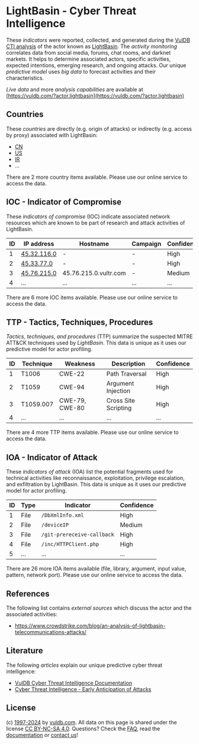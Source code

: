 # LightBasin - Cyber Threat Intelligence

These _indicators_ were reported, collected, and generated during the [VulDB CTI analysis](https://vuldb.com/?kb.cti) of the actor known as [LightBasin](https://vuldb.com/?actor.lightbasin). The _activity monitoring_ correlates data from social media, forums, chat rooms, and darknet markets. It helps to determine associated actors, specific activities, expected intentions, emerging research, and ongoing attacks. Our unique _predictive model_ uses _big data_ to forecast activities and their characteristics.

_Live data_ and more _analysis capabilities_ are available at [https://vuldb.com/?actor.lightbasin](https://vuldb.com/?actor.lightbasin)

## Countries

These _countries_ are directly (e.g. origin of attacks) or indirectly (e.g. access by proxy) associated with LightBasin:

* [CN](https://vuldb.com/?country.cn)
* [US](https://vuldb.com/?country.us)
* [IR](https://vuldb.com/?country.ir)
* ...

There are 2 more country items available. Please use our online service to access the data.

## IOC - Indicator of Compromise

These _indicators of compromise_ (IOC) indicate associated network resources which are known to be part of research and attack activities of LightBasin.

ID | IP address | Hostname | Campaign | Confidence
-- | ---------- | -------- | -------- | ----------
1 | [45.32.116.0](https://vuldb.com/?ip.45.32.116.0) | - | - | High
2 | [45.33.77.0](https://vuldb.com/?ip.45.33.77.0) | - | - | High
3 | [45.76.215.0](https://vuldb.com/?ip.45.76.215.0) | 45.76.215.0.vultr.com | - | Medium
4 | ... | ... | ... | ...

There are 6 more IOC items available. Please use our online service to access the data.

## TTP - Tactics, Techniques, Procedures

_Tactics, techniques, and procedures_ (TTP) summarize the suspected MITRE ATT&CK techniques used by _LightBasin_. This data is unique as it uses our predictive model for actor profiling.

ID | Technique | Weakness | Description | Confidence
-- | --------- | -------- | ----------- | ----------
1 | T1006 | CWE-22 | Path Traversal | High
2 | T1059 | CWE-94 | Argument Injection | High
3 | T1059.007 | CWE-79, CWE-80 | Cross Site Scripting | High
4 | ... | ... | ... | ...

There are 4 more TTP items available. Please use our online service to access the data.

## IOA - Indicator of Attack

These _indicators of attack_ (IOA) list the potential fragments used for technical activities like reconnaissance, exploitation, privilege escalation, and exfiltration by LightBasin. This data is unique as it uses our predictive model for actor profiling.

ID | Type | Indicator | Confidence
-- | ---- | --------- | ----------
1 | File | `/DbXmlInfo.xml` | High
2 | File | `/deviceIP` | Medium
3 | File | `/git-prereceive-callback` | High
4 | File | `/inc/HTTPClient.php` | High
5 | ... | ... | ...

There are 26 more IOA items available (file, library, argument, input value, pattern, network port). Please use our online service to access the data.

## References

The following list contains _external sources_ which discuss the actor and the associated activities:

* https://www.crowdstrike.com/blog/an-analysis-of-lightbasin-telecommunications-attacks/

## Literature

The following _articles_ explain our unique predictive cyber threat intelligence:

* [VulDB Cyber Threat Intelligence Documentation](https://vuldb.com/?kb.cti)
* [Cyber Threat Intelligence - Early Anticipation of Attacks](https://www.scip.ch/en/?labs.20201022)

## License

(c) [1997-2024](https://vuldb.com/?kb.changelog) by [vuldb.com](https://vuldb.com/?kb.about). All data on this page is shared under the license [CC BY-NC-SA 4.0](https://creativecommons.org/licenses/by-nc-sa/4.0/). Questions? Check the [FAQ](https://vuldb.com/?kb.faq), read the [documentation](https://vuldb.com/?kb) or [contact us](https://vuldb.com/?contact)!
